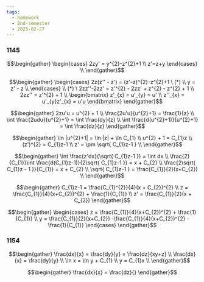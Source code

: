 ```yaml
---
tags:
  - homework
  - 2nd-semester
  - 2025-02-27
---
```


### 1145

$$\begin{gather}
\begin{cases}
2zy' = y^{2}-z^{2}+1 \\
z'=z+y
\end{cases} \\
\end{gather}$$

$$\begin{gather}
\begin{cases}
2z(z'' - z') = (z'-z)^{2}-z^{2}+1 \ (*) \\
y = z' - z \\
\end{cases} \\
(*) \ 2zz''-2zz' = z'^{2} - 2zz' + z^{2} - z^{2} + 1 \\
2zz'' = z'^{2} + 1 \\
\begin{bmatrix}
z'_{x} = u'_{y} = u' \\
z''_{x} = u'_{y}z'_{x} = u'u
\end{bmatrix}
\end{gather}$$

$$\begin{gather}
2zu'u = u^{2} + 1 \\
\frac{2u'u}{u^{2}+1} = \frac{1}{z} \\
\int \frac{2udu}{u^{2}+1} = \int \frac{dy}{z} \\
\int \frac{d(u^{2}+1)}{u^{2}+1}  = \int \frac{dz}{z}
\end{gather}$$

$$\begin{gather}
\ln |u^{2}+1| = \ln |z| + \ln C_{1} \\
u^{2} + 1 = C_{1}z \\
(z')^{2} = C_{1}z-1 \\
z' = \pm \sqrt{ C_{1}z-1 } \\
\end{gather}$$

$$\begin{gather}
\int \frac{z'dx}{\sqrt{ C_{1}z-1 }} = \int dx \\
\frac{2}{C_{1}}\int \frac{d(C_{1}z-1)}{2\sqrt{ C_{1}z-1 }} = x + C_{2} \\
\frac{2\sqrt{ C_{1}z - 1 }}{C_{1}} = x + C_{2} \\
\sqrt{ C_{1}z-1 } = \frac{C_{1}}{2}(x+C_{2}) \\
\end{gather}$$

$$\begin{gather}
C_{1}z-1 = \frac{C_{1}^{2}}{4}(x + C_{2})^{2} \\
z = \frac{C_{1}}{4}(x+C_{2})^{2} + \frac{1}{C_{1}} \\
z' = \frac{C_{1}}{2}(x + C_{2})
\end{gather}$$

$$\begin{gather}
\begin{cases}
z = \frac{C_{1}}{4}(x+C_{2})^{2} + \frac{1}{C_{1}} \\
y = \frac{C_{1}}{2}(x+C_{2}) -\frac{C_{1}}{4}(x+C_{2})^{2} - \frac{1}{C_{1}}
\end{cases}
\end{gather}$$

### 1154

$$\begin{gather}
\frac{dx}{x} = \frac{dy}{y} = \frac{dz}{xy+z} \\
\frac{dx}{x} = \frac{dy}{y} \\
\ln x = \ln y + C_{1} \\
y = C_{1}x \\
\end{gather}$$

$$\begin{gather}
\frac{dx}{x} = \frac{dz}{}
\end{gather}$$